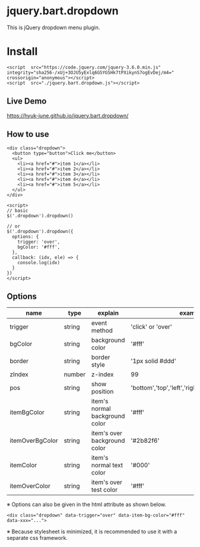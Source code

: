 # jquery.bart.dropdown

This is jQuery dropdown menu plugin.

# Install

```
<script  src="https://code.jquery.com/jquery-3.6.0.min.js"  integrity="sha256-/xUj+3OJU5yExlq6GSYGSHk7tPXikynS7ogEvDej/m4="  crossorigin="anonymous"></script>
<script  src="./jquery.bart.dropdown.js"></script>
```

## Live Demo

https://hyuk-june.github.io/jquery.bart.dropdown/

## How to use

```
<div class="dropdown">
  <button type="button">Click me</button>
  <ul>
    <li><a href="#">item 1</a></li>
    <li><a href="#">item 2</a></li>
    <li><a href="#">item 3</a></li>
    <li><a href="#">item 4</a></li>
    <li><a href="#">item 5</a></li>
  </ul>
</div>

<script>
// basic
$('.dropdown').dropdown()

// or
$('.dropdown').dropdown({
  options: {
    trigger: 'over',
    bgColor: '#fff',
  },
  callback: (idx, ele) => {
    console.log(idx)
  }
})
</script>
```

## Options

| name            | type   | explain                        | example                                            |
| --------------- | ------ | ------------------------------ | -------------------------------------------------- |
| trigger         | string | event method                   | 'click' or 'over'                                  |
| bgColor         | string | background color               | '#fff'                                             |
| border          | string | border style                   | '1px solid #ddd'                                   |
| zIndex          | number | z-index                        | 99                                                 |
| pos             | string | show position                  | 'bottom','top','left','right','leftTop','rightTop' |
| itemBgColor     | string | item's normal background color | '#fff'                                             |
| itemOverBgColor | string | item's over background color   | '#2b82f6'                                          |
| itemColor       | string | item's normal text color       | '#000'                                             |
| itemOverColor   | string | item's over test color         | '#fff'                                             |

※ Options can also be given in the html attribute as shown below.

```
<div class="dropdown" data-trigger="over" data-item-bg-color="#fff" data-xxx="...">
```

※ Because stylesheet is minimized, it is recommended to use it with a separate css framework.
